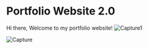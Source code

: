 # Portfolio Website 2.0
Hi there, Welcome to my portfolio website!
![Capture1](https://user-images.githubusercontent.com/82003251/231863313-efb6fcb4-dfbc-4bcd-a000-8df0295113fa.PNG)

![Capture](https://user-images.githubusercontent.com/82003251/231862260-8b7376d2-2b07-4c32-a09d-6ff04f8e73aa.PNG)
